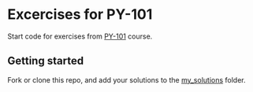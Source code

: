 # Excercises for PY-101

Start code for exercises from [PY-101](https://sps-prog101.netlify.app/docs/PY-101-Tasks) course.

## Getting started

Fork or clone this repo, and add your solutions to the [my_solutions](/my_solutions/) folder.